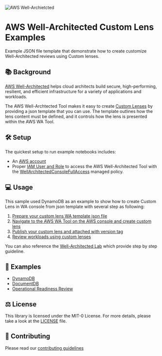 ![AWS Well-Archietcted](https://user-images.githubusercontent.com/17841922/193863243-97f13367-07c1-43c9-b713-c3fa70986d69.png)
# AWS Well-Architected Custom Lens Examples
Example JSON file template that demonstrate how to create customize Well-Architected reviews using Custom lenses.

## :books: Background
[AWS Well-Architected](https://aws.amazon.com/architecture/well-architected/) helps cloud architects build secure, high-performing, resilient, and efficient infrastructure for a variety of applications and workloads.

The AWS Well-Archtected Tool makes it easy to create [Custom Lenses](https://aws.amazon.com/blogs/mt/customize-well-architected-reviews-using-custom-lenses-and-the-aws-well-architected-tool/) by providing a json template that you can use. The template outlines how the lens content must be defined, and it controls how the lens is presented within the AWS WA Tool.

## :hammer_and_wrench: Setup
The quickest setup to run example notebooks includes:
- An [AWS account](https://portal.aws.amazon.com/gp/aws/developer/registration/index.html)
- Proper [IAM User and Role](https://docs.aws.amazon.com/IAM/latest/UserGuide/id.html) to access the AWS Well-Architected Tool with the [WellArchitectedConsoleFullAccess](https://docs.aws.amazon.com/wellarchitected/latest/userguide/iam-auth-access.html) managed policy.

## :computer: Usage
This sample used DynamoDB as an example to show how to create Custom Lens in WA console from json template with several step as following:
1. [Prepare your custom lens WA template json file](/DynamoDB/README.md#prepare-your-custom-lens-WA-template-json-file)
2. [Navigate to the AWS WA Tool on the AWS console and create custom lens](/DynamoDB/README.md#navigate-to-the-aws-wa-tool-on-the-aws-console-and-create-custom-lens)
3. [Publish your custom lens and attached with version tag](/DynamoDB/README.md#publish-your-custom-lens-and-attached-with-version-tag)
4. [Review workloads using custom lenses](/DynamoDB/README.md#review-workloads-using-custom-lenses)

You can also reference the [Well-Architected Lab](https://wellarchitectedlabs.com/well-architectedtool/100_labs/100_custom_lenses_on_watool/) which provide step by step guideline.

## :notebook: Examples
* [DynamoDB](/DynamoDB)
* [DocumentDB](/DocumentDB)
* [Operational Readiness Review](/ORR-Lens/)

## :balance_scale: License

This library is licensed under the MIT-0 License. For more details, please take a look at the [LICENSE](LICENSE.txt) file.

## :handshake: Contributing
Please read our [contributing guidelines](CONTRIBUTING.md)
